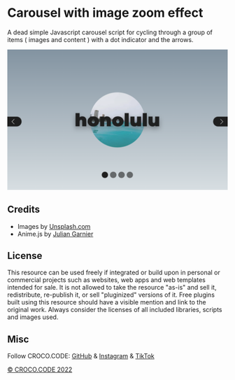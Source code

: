 # Carousel with image zoom effect

A dead simple Javascript carousel script for cycling through a group of items ( images and content ) with a dot indicator and the arrows.

![Carousel with image zoom effect](https://raw.githubusercontent.com/crococode-io/images/main/carousel-with-image-zoom-effect.png)

## Credits
- Images by [Unsplash.com](https://unsplash.com/)
- Anime.js by [Julian Garnier](https://animejs.com/)

## License
This resource can be used freely if integrated or build upon in personal or commercial projects such as websites, web apps and web templates intended for sale. It is not allowed to take the resource "as-is" and sell it, redistribute, re-publish it, or sell "pluginized" versions of it. Free plugins built using this resource should have a visible mention and link to the original work. Always consider the licenses of all included libraries, scripts and images used.

## Misc

Follow CROCO.CODE: [GitHub](https://github.com/crococode-io) & [Instagram](https://www.instagram.com/croco.code/) & [TikTok](https://www.tiktok.com/@croco.code)

[© CROCO.CODE 2022](https://www.instagram.com/croco.code)

